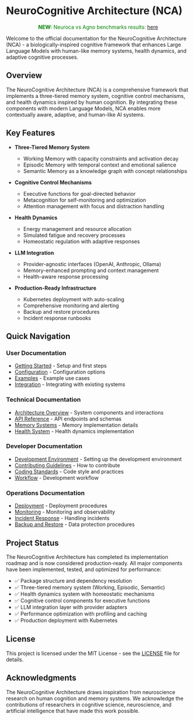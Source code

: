 # NeuroCognitive Architecture (NCA)

<p align="center"><span style="color:green"><strong>NEW:</strong> Neuroca vs Agno benchmarks results: <a href="https://github.com/justinlietz93/Neuroca-Benchmarks">here</a></span></p>

Welcome to the official documentation for the NeuroCognitive Architecture (NCA) - a biologically-inspired cognitive framework that enhances Large Language Models with human-like memory systems, health dynamics, and adaptive cognitive processes.

## Overview

The NeuroCognitive Architecture (NCA) is a comprehensive framework that implements a three-tiered memory system, cognitive control mechanisms, and health dynamics inspired by human cognition. By integrating these components with modern Language Models, NCA enables more contextually aware, adaptive, and human-like AI systems.

## Key Features

- **Three-Tiered Memory System**
  - Working Memory with capacity constraints and activation decay
  - Episodic Memory with temporal context and emotional salience
  - Semantic Memory as a knowledge graph with concept relationships

- **Cognitive Control Mechanisms**
  - Executive functions for goal-directed behavior
  - Metacognition for self-monitoring and optimization
  - Attention management with focus and distraction handling

- **Health Dynamics**
  - Energy management and resource allocation
  - Simulated fatigue and recovery processes
  - Homeostatic regulation with adaptive responses

- **LLM Integration**
  - Provider-agnostic interfaces (OpenAI, Anthropic, Ollama)
  - Memory-enhanced prompting and context management
  - Health-aware response processing

- **Production-Ready Infrastructure**
  - Kubernetes deployment with auto-scaling
  - Comprehensive monitoring and alerting
  - Backup and restore procedures
  - Incident response runbooks

## Quick Navigation

### User Documentation

- [Getting Started](user/getting-started.md) - Setup and first steps
- [Configuration](user/configuration.md) - Configuration options
- [Examples](user/examples.md) - Example use cases
- [Integration](user/integration.md) - Integrating with existing systems

### Technical Documentation

- [Architecture Overview](architecture/components.md) - System components and interactions
- [API Reference](api/endpoints.md) - API endpoints and schemas
- [Memory Systems](architecture/decisions/adr-001-memory-tiers.md) - Memory implementation details
- [Health System](architecture/decisions/adr-002-health-system.md) - Health dynamics implementation

### Developer Documentation

- [Development Environment](development/environment.md) - Setting up the development environment
- [Contributing Guidelines](development/contributing.md) - How to contribute
- [Coding Standards](development/standards.md) - Code style and practices
- [Workflow](development/workflow.md) - Development workflow

### Operations Documentation

- [Deployment](operations/deployment.md) - Deployment procedures
- [Monitoring](operations/monitoring.md) - Monitoring and observability
- [Incident Response](operations/runbooks/incident-response.md) - Handling incidents
- [Backup and Restore](operations/runbooks/backup-restore.md) - Data protection procedures

## Project Status

The NeuroCognitive Architecture has completed its implementation roadmap and is now considered production-ready. All major components have been implemented, tested, and optimized for performance:

- ✅ Package structure and dependency resolution
- ✅ Three-tiered memory system (Working, Episodic, Semantic)
- ✅ Health dynamics system with homeostatic mechanisms
- ✅ Cognitive control components for executive functions
- ✅ LLM integration layer with provider adapters
- ✅ Performance optimization with profiling and caching
- ✅ Production deployment with Kubernetes

## License

This project is licensed under the MIT License - see the [LICENSE](../LICENSE) file for details.

## Acknowledgments

The NeuroCognitive Architecture draws inspiration from neuroscience research on human cognition and memory systems. We acknowledge the contributions of researchers in cognitive science, neuroscience, and artificial intelligence that have made this work possible.
